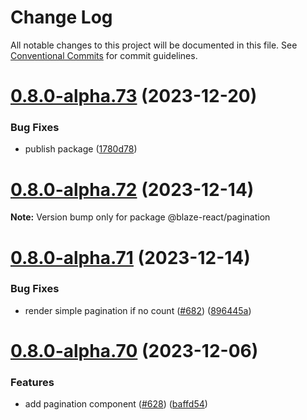 # Change Log

All notable changes to this project will be documented in this file.
See [Conventional Commits](https://conventionalcommits.org) for commit guidelines.

# [0.8.0-alpha.73](https://github.com/thebyte9/blaze-components-react/compare/v0.8.0-alpha.72...v0.8.0-alpha.73) (2023-12-20)


### Bug Fixes

* publish package ([1780d78](https://github.com/thebyte9/blaze-components-react/commit/1780d781a4d81c457751ff76a0be34448e9568cc))





# [0.8.0-alpha.72](https://github.com/thebyte9/blaze-components-react/compare/v0.8.0-alpha.71...v0.8.0-alpha.72) (2023-12-14)

**Note:** Version bump only for package @blaze-react/pagination





# [0.8.0-alpha.71](https://github.com/thebyte9/blaze-components-react/compare/v0.8.0-alpha.70...v0.8.0-alpha.71) (2023-12-14)


### Bug Fixes

* render simple pagination if no count ([#682](https://github.com/thebyte9/blaze-components-react/issues/682)) ([896445a](https://github.com/thebyte9/blaze-components-react/commit/896445abfc0b030783716f08b4b49d41e09efc9a))





# [0.8.0-alpha.70](https://github.com/thebyte9/blaze-components-react/compare/v0.8.0-alpha.69...v0.8.0-alpha.70) (2023-12-06)


### Features

* add pagination component ([#628](https://github.com/thebyte9/blaze-components-react/issues/628)) ([baffd54](https://github.com/thebyte9/blaze-components-react/commit/baffd542b4ed6819eb93343e6b13951af5adcc68))
